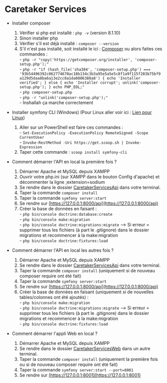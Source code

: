 # Caretaker Services

- Installer composer
    1) Vérifier si php est installé : `php -v` (version 8.1.10)
    2) Sinon installer php
    3) Vérifier s'il est déjà installé : `composer --version`
    4) S'il n'est pas installé, soit installé le ici : [Composer](https://getcomposer.org/Composer-Setup.exe) ou alors faites ces commandes :  
            - `php -r "copy('https://getcomposer.org/installer', 'composer-setup.php');"`  
            - `php -r "if (hash_file('sha384', 'composer-setup.php') === '93b54496392c062774670ac18b134c3b3a95e5a5e5c8f1a9f115f203b75bf9a129d5daa8ba6a13e2cc8a1da0806388a8') { echo 'Installer verified'; } else { echo 'Installer corrupt'; unlink('composer-setup.php'); } echo PHP_EOL;"`  
            - `php composer-setup.php`  
            - `php -r "unlink('composer-setup.php');"`  
            - Inshallah ça marche correctement

- Installer symfony CLI (Windows) (Pour Linux aller voir ici : [Lien pour Linux](https://symfony.com/download))
    1) Aller sur un PowerShell est faire ces commandes :  
            - `Set-ExecutionPolicy -ExecutionPolicy RemoteSigned -Scope CurrentUser`  
            - `Invoke-RestMethod -Uri https://get.scoop.sh | Invoke-Expression`
    2) Taper cette commande : `scoop install symfony-cli`

- Comment démarrer l'API en local la première fois ?
    1) Démarrer Apache et MySQL depuis XAMPP
    2) Ouvrir votre php.ini (sur XAMPP dans le bouton Config d'apache) et décommenter la ligne ;extension=sodium
    3) Se rendre dans le dossier [CaretakerServicesApi](./CaretakerServicesApi) dans votre terminal.
    4) Taper la commande `composer install`
    5) Taper la commande `symfony server:start`
    6) Se rendre sur [https://127.0.0.1:8000/api](https://127.0.0.1:8000/api)
    7) Créer la base de données en faisant :  
            - `php bin/console doctrine:database:create`  
            - `php bin/console make:migration`  
            - `php bin/console doctrine:migrations:migrate`  --> Si erreur = supprimer tous les fichiers (à part le .gitignore) dans le dossier migrations et recommencer à la make:migration  
            - `php bin/console doctrine:fixtures:load`

- Comment démarrer l'API en local les autres fois ?
    1) Démarrer Apache et MySQL depuis XAMPP
    3) Se rendre dans le dossier [CaretakerServicesApi](./CaretakerServicesApi) dans votre terminal.
    4) Taper la commande `composer install` (uniquement si de nouveau composer require ont été fait)
    5) Taper la commande `symfony server:start`
    6) Se rendre sur [https://127.0.0.1:8000/api](https://127.0.0.1:8000/api)
    7) Créer la base de données en faisant (uniquement si de nouvelles tables/colonnes ont été ajoutés) :  
            - `php bin/console make:migration`  
            - `php bin/console doctrine:migrations:migrate`  --> Si erreur = supprimer tous les fichiers (à part le .gitignore) dans le dossier migrations et recommencer à la make:migration  
            - `php bin/console doctrine:fixtures:load`

- Comment démarrer l'appli Web en local ?
    1) Démarrer Apache et MySQL depuis XAMPP
    2) Se rendre dans le dossier [CaretakerServicesWeb](./CaretakerServicesWeb) dans un autre terminal.
    4) Taper la commande `composer install` (uniquement la première fois ou si de nouveau composer require ont été fait)
    3) Taper la commande `symfony server:start --port=8001`
    4) Se rendre sur [https://127.0.0.1:8001](https://127.0.0.1:8001)